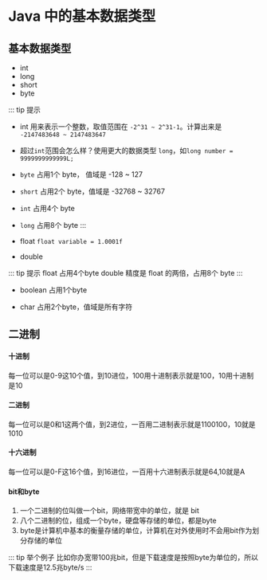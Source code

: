 # Java 中的基本数据类型

## 基本数据类型

- int
- long
- short
- byte

::: tip 提示
- int 用来表示一个整数，取值范围在 `-2^31 ~ 2^31-1`。计算出来是 `-2147483648 ~ 2147483647`

- 超过`int`范围会怎么样？使用更大的数据类型 `long`，如`long number = 9999999999999L;`

- `byte` 占用1个 byte， 值域是 -128 ~ 127
- `short` 占用2个 byte，值域是 -32768 ~ 32767
- `int` 占用4个 byte
- `long` 占用8个 byte
:::

- float  `float variable = 1.0001f`

- double

::: tip 提示
float 占用4个byte
double 精度是 float 的两倍，占用8个 byte
:::

- boolean 占用1个byte

- char 占用2个byte，值域是所有字符

## 二进制

#### 十进制
每一位可以是0-9这10个值，到10进位，100用十进制表示就是100，10用十进制是10
#### 二进制
每一位可以是0和1这两个值，到2进位，一百用二进制表示就是1100100，10就是1010
#### 十六进制
每一位可以是0-F这16个值，到16进位，一百用十六进制表示就是64,10就是A
#### bit和byte
1. 一个二进制的位叫做一个bit，网络带宽中的单位，就是 bit  
2. 八个二进制的位，组成一个byte，硬盘等存储的单位，都是byte
3. byte是计算机中基本的衡量存储的单位，计算机在对外使用时不会用bit作为划分存储的单位

::: tip 举个例子
比如你办宽带100兆bit，但是下载速度是按照byte为单位的，所以下载速度是12.5兆byte/s
:::
